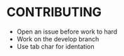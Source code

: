 # CONTRIBUTING

* Open an issue before work to hard
* Work on the develop branch
* Use tab char for identation
